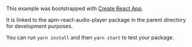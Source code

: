 This example was bootstrapped with [Create React App](https://github.com/facebook/create-react-app).

It is linked to the apm-react-audio-player package in the parent directory for development purposes.

You can run `yarn install` and then `yarn start` to test your package.
